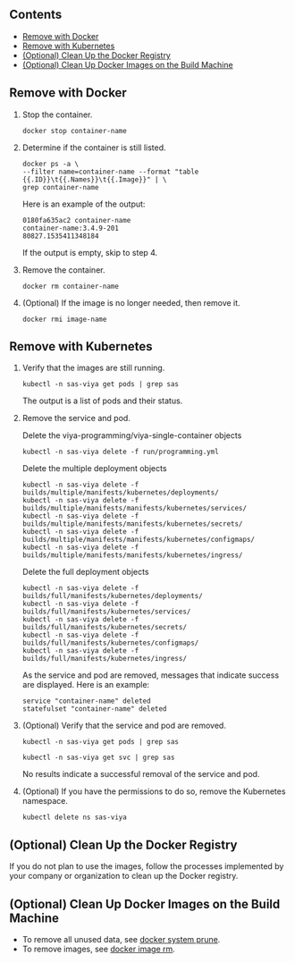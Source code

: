 ## Contents

- [Remove with Docker](#remove-with-docker)
- [Remove with Kubernetes](#remove-with-kubernetes)
- [(Optional) Clean Up the Docker Registry](#optional-clean-up-the-docker-registry)
- [(Optional) Clean Up Docker Images on the Build Machine](#optional-clean-up-docker-images-on-the-build-machine)

## Remove with Docker

1. Stop the container.

    `docker stop container-name`

2. Determine if the container is still listed.

    ```
    docker ps -a \
    --filter name=container-name --format "table {{.ID}}\t{{.Names}}\t{{.Image}}" | \
    grep container-name
    ```

    Here is an example of the output:

    ```
    0180fa635ac2 container-name
    container-name:3.4.9-201
    80827.1535411348184
    ```
    If the output is empty, skip to step 4.

3. Remove the container.

    `docker rm container-name`

4. (Optional) If the image is no longer needed, then remove it.

    `docker rmi image-name`

## Remove with Kubernetes

1. Verify that the images are still running.

    `kubectl -n sas-viya get pods | grep sas`

    The output is a list of pods and their status.

1. Remove the service and pod.

    Delete the viya-programming/viya-single-container objects

    ```
    kubectl -n sas-viya delete -f run/programming.yml
    ```

    Delete the multiple deployment objects

    ```
    kubectl -n sas-viya delete -f builds/multiple/manifests/kubernetes/deployments/
    kubectl -n sas-viya delete -f builds/multiple/manifests/manifests/kubernetes/services/
    kubectl -n sas-viya delete -f builds/multiple/manifests/manifests/kubernetes/secrets/
    kubectl -n sas-viya delete -f builds/multiple/manifests/manifests/kubernetes/configmaps/
    kubectl -n sas-viya delete -f builds/multiple/manifests/manifests/kubernetes/ingress/
    ```

    Delete the full deployment objects

    ```
    kubectl -n sas-viya delete -f builds/full/manifests/kubernetes/deployments/
    kubectl -n sas-viya delete -f builds/full/manifests/kubernetes/services/
    kubectl -n sas-viya delete -f builds/full/manifests/kubernetes/secrets/
    kubectl -n sas-viya delete -f builds/full/manifests/kubernetes/configmaps/
    kubectl -n sas-viya delete -f builds/full/manifests/kubernetes/ingress/
    ```

    As the service and pod are removed, messages that indicate success are displayed. Here is an example:

    ```
    service "container-name" deleted
    statefulset "container-name" deleted
    ```

1. (Optional) Verify that the service and pod are removed.

    `kubectl -n sas-viya get pods | grep sas`
    
    `kubectl -n sas-viya get svc | grep sas`

    No results indicate a successful removal of the service and pod.

1. (Optional) If you have the permissions to do so, remove the Kubernetes namespace.

    ```
    kubectl delete ns sas-viya
    ```

## (Optional) Clean Up the Docker Registry

If you do not plan to use the images, follow the processes implemented by your company or organization to clean up the Docker registry.

## (Optional) Clean Up Docker Images on the Build Machine

- To remove all unused data, see [docker system prune](https://docs.docker.com/engine/reference/commandline/system_prune/).
- To remove images, see [docker image rm](https://docs.docker.com/engine/reference/commandline/image_rm/).